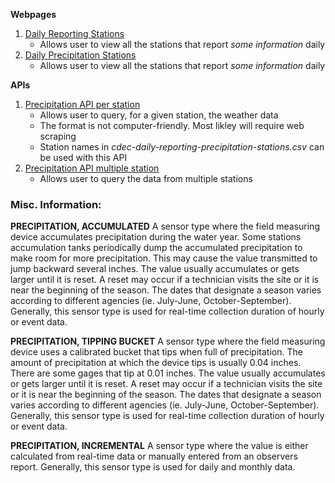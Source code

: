 **Webpages**

1. [Daily Reporting Stations](https://info.water.ca.gov/misc/dailyStations.html)
    * Allows user to view all the stations that report *some information* daily
2. [Daily Precipitation Stations](https://cdec.water.ca.gov/reportapp/javareports?name=DailyPrecip)
    * Allows user to view all the stations that report *some information* daily

**APIs**
1. [Precipitation API per station](https://cdec.water.ca.gov/dynamicapp/QueryDaily?s=ELK&end=2020-11-10&span=30days)
    * Allows user to query, for a given station, the weather data
    * The format is not computer-friendly. Most likley will require web scraping
    * Station names in *cdec-daily-reporting-precipitation-stations.csv* can be used with this API
2. [Precipitation API multiple station](https://cdec.water.ca.gov/dynamicapp/req/CSVDataServlet?Stations=ELK%2CGAS%2CDRF%2COLS&SensorNums=2&dur_code=D&Start=2010-11-10&End=2020-11-10)
    * Allows user to query the data from multiple stations


### Misc. Information:
**PRECIPITATION, ACCUMULATED**
A sensor type where the field measuring device accumulates precipitation during the water year. Some stations accumulation tanks periodically dump the accumulated precipitation to make room for more precipitation. This may cause the value transmitted to jump backward several inches. The value usually accumulates or gets larger until it is reset. A reset may occur if a technician visits the site or it is near the beginning of the season. The dates that designate a season varies according to different agencies (ie. July-June, October-September). Generally, this sensor type is used for real-time collection duration of hourly or event data.

**PRECIPITATION, TIPPING BUCKET**
A sensor type where the field measuring device uses a calibrated bucket that tips when full of precipitation. The amount of precipitation at which the device tips is usually 0.04 inches. There are some gages that tip at 0.01 inches. The value usually accumulates or gets larger until it is reset. A reset may occur if a technician visits the site or it is near the beginning of the season. The dates that designate a season varies according to different agencies (ie. July-June, October-September). Generally, this sensor type is used for real-time collection duration of hourly or event data.

**PRECIPITATION, INCREMENTAL**
A sensor type where the value is either calculated from real-time data or manually entered from an observers report. Generally, this sensor type is used for daily and monthly data.